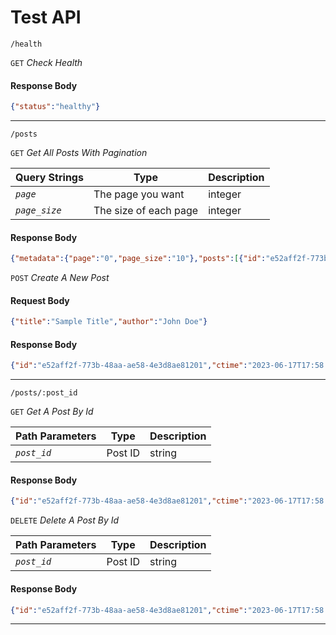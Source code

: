 Test API
========
`/health`

`GET` _Check Health_


#### Response Body

```json
{"status":"healthy"}
```
---
`/posts`

`GET` _Get All Posts With Pagination_

|Query Strings|Type|Description|
|---|---|---|
|_`page`_|The page you want|integer|
|_`page_size`_|The size of each page|integer|

#### Response Body

```json
{"metadata":{"page":"0","page_size":"10"},"posts":[{"id":"e52aff2f-773b-48aa-ae58-4e3d8ae81201","ctime":"2023-06-17T17:58:47+0000","title":"Sample Title","author":"John Doe"}]}
```
`POST` _Create A New Post_


#### Request Body

```json
{"title":"Sample Title","author":"John Doe"}
```

#### Response Body

```json
{"id":"e52aff2f-773b-48aa-ae58-4e3d8ae81201","ctime":"2023-06-17T17:58:47+0000","title":"Sample Title","author":"John Doe"}
```
---
`/posts/:post_id`

`GET` _Get A Post By Id_

|Path Parameters|Type|Description|
|---|---|---|
|_`post_id`_|Post ID|string|

#### Response Body

```json
{"id":"e52aff2f-773b-48aa-ae58-4e3d8ae81201","ctime":"2023-06-17T17:58:47+0000","title":"Sample Title","author":"John Doe"}
```
`DELETE` _Delete A Post By Id_

|Path Parameters|Type|Description|
|---|---|---|
|_`post_id`_|Post ID|string|

#### Response Body

```json
{"id":"e52aff2f-773b-48aa-ae58-4e3d8ae81201","ctime":"2023-06-17T17:58:47+0000","title":"Sample Title","author":"John Doe"}
```
---
